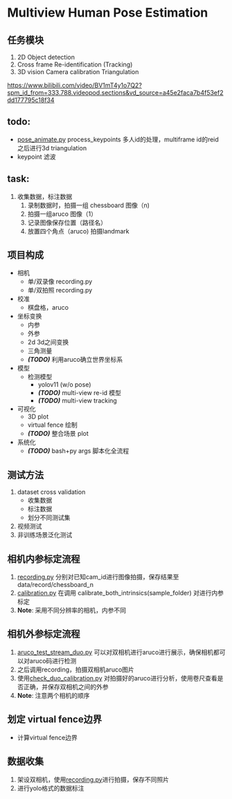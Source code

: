 # Multiview Human Pose Estimation


## 任务模块
1. 2D Object detection 
2. Cross frame Re-identification (Tracking)
3. 3D vision
Camera calibration
Triangulation


https://www.bilibili.com/video/BV1mT4y1o7Q2?spm_id_from=333.788.videopod.sections&vd_source=a45e2faca7b4f53ef2dd177795c18f34


## todo:
* [pose_animate.py](pose_animate.py) process_keypoints 多人id的处理，multiframe id的reid 之后进行3d triangulation
* keypoint 滤波

## task:
1. 收集数据，标注数据
   1. 录制数据时，拍摄一组 chessboard 图像（n)
   2. 拍摄一组aruco 图像（1）
   3. 记录图像保存位置（路径名）
   4. 放置四个角点（aruco) 拍摄landmark

## 项目构成
* 相机
  * 单/双录像 recording.py
  * 单/双拍照 recording.py
* 校准
  * 棋盘格，aruco
* 坐标变换
  * 内参 
  * 外参
  * 2d 3d之间变换
  * 三角测量
  * ***(TODO)*** 利用aruco确立世界坐标系
* 模型
  * 检测模型
    * yolov11 (w/o pose)
    * ***(TODO)*** multi-view re-id 模型 
    * ***(TODO)*** multi-view tracking
* 可视化
  *  3D plot
  *  virtual fence 绘制
  * ***(TODO)*** 整合场景 plot
* 系统化
  * ***(TODO)*** bash+py args  脚本化全流程
    
## 测试方法
1. dataset cross validation
   * 收集数据
   * 标注数据
   * 划分不同测试集
2. 视频测试
3. 非训练场景泛化测试


## 相机内参标定流程
1. [recording.py](recording.py) 分别对已知cam_id进行图像拍摄，保存结果至 data/record/chessboard_n
2. [calibration.py](calibration.py) 在调用 calibrate_both_intrinsics(sample_folder) 对进行内参标定
4. **Note**: 采用不同分辨率的相机，内参不同 

## 相机外参标定流程
1. [aruco_test_stream_duo.py](aruco_test_stream_duo.py)  可以对双相机进行aruco进行展示，确保相机都可以对aruco码进行检测
2. 之后调用recording，拍摄双相机aruco图片
3. 使用[check_duo_calibration.py](check_duo_calibration.py) 对拍摄好的aruco进行分析，使用卷尺查看是否正确，并保存双相机之间的外参 
4. **Note**: 注意两个相机的顺序

## 划定 virtual fence边界
* 计算virtual fence边界


## 数据收集
1. 架设双相机，使用[recording.py](recording.py)进行拍摄，保存不同照片
2. 进行yolo格式的数据标注